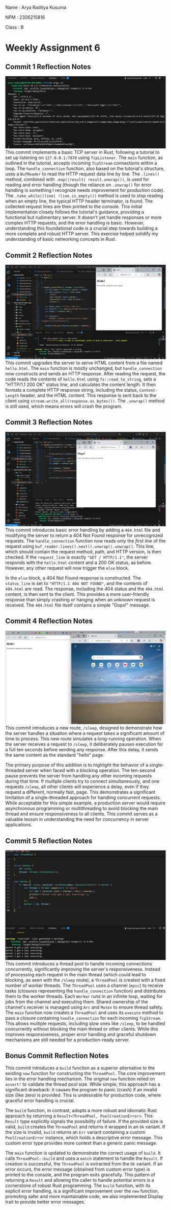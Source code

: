 Name    : Arya Raditya Kusuma

NPM     : 2306215816

Class    : B


# Weekly Assignment 6

## Commit 1 Reflection Notes
![Commit 1 screen capture](/assets/images/commit1.png) 
This commit implements a basic TCP server in Rust, following a tutorial to set up listening on `127.0.0.1:7878` using `TcpListener`. The `main` function, as outlined in the tutorial, accepts incoming `TcpStream` connections within a loop. The `handle_connection` function, also based on the tutorial's structure, uses a `BufReader` to read the HTTP request data line by line. The `.lines()` method, combined with `.map(|result| result.unwrap())`, is used for reading and error handling (though the reliance on `.unwrap()` for error handling is something I recognize needs improvement for production code). The `.take_while(|line| !line.is_empty())` method is used to stop reading when an empty line, the typical HTTP header terminator, is found. The collected request lines are then printed to the console. This initial implementation closely follows the tutorial's guidance, providing a functional but rudimentary server. It doesn't yet handle responses or more complex HTTP requests, and the error handling is basic. However, understanding this foundational code is a crucial step towards building a more complete and robust HTTP server. This exercise helped solidify my understanding of basic networking concepts in Rust.

## Commit 2 Reflection Notes
![Commit 2 screen capture](/assets/images/commit2.png) 
This commit upgrades the server to serve HTML content from a file named `hello.html`. The `main` function is mostly unchanged, but `handle_connection` now constructs and sends an HTTP response. After reading the request, the code reads the contents of `hello.html` using `fs::read_to_string`, sets a "HTTP/1.1 200 OK" status line, and calculates the content length.  It then formats a complete HTTP response string, including the status, `Content-Length` header, and the HTML content.  This response is sent back to the client using `stream.write_all(response.as_bytes())`. The `.unwrap()` method is still used, which means errors will crash the program.

## Commit 3 Reflection Notes
![Commit 3 screen capture](/assets/images/commit3.png) 
This commit introduces basic error handling by adding a `404.html` file and modifying the server to return a 404 Not Found response for unrecognized requests.  The `handle_connection` function now reads only the *first line* of the request using `buf_reader.lines().next().unwrap().unwrap()`.  This line, which should contain the request method, path, and HTTP version, is then checked.  If the `request_line` is exactly `"GET / HTTP/1.1"`, the server responds with the `hello.html` content and a 200 OK status, as before.  However, any other request will now trigger the `else` block.

In the `else` block, a 404 Not Found response is constructed. The `status_line` is set to `"HTTP/1.1 404 NOT FOUND"`, and the contents of `404.html` are read.  The response, including the 404 status and the `404.html` content, is then sent to the client.  This provides a more user-friendly response than simply crashing or hanging when an unknown request is received.  The `404.html` file itself contains a simple "Oops!" message.

## Commit 4 Reflection Notes
![Commit 4 screen capture](/assets/images/commit4.png) 
This commit introduces a new route, `/sleep`, designed to demonstrate how the server handles a situation where a request takes a significant amount of time to process. This new route simulates a long-running operation. When the server receives a request to `/sleep`, it deliberately pauses execution for a full ten seconds before sending any response.  After this delay, it sends the same content as the standard "hello" page.

The primary purpose of this addition is to highlight the behavior of a single-threaded server when faced with a blocking operation. The ten-second pause prevents the server from handling any other incoming requests during that time. If multiple clients try to connect simultaneously, and one requests `/sleep`, all other clients will experience a delay, even if they request a different, normally fast, page. This demonstrates a significant limitation of a single-threaded approach for handling concurrent requests. While acceptable for this simple example, a production server would require asynchronous programming or multithreading to avoid blocking the main thread and ensure responsiveness to all clients. This commit serves as a valuable lesson in understanding the need for concurrency in server applications.

## Commit 5 Reflection Notes
![Commit 5 screen capture](/assets/images/commit5.png) 
This commit introduces a thread pool to handle incoming connections concurrently, significantly improving the server's responsiveness.  Instead of processing each request in the main thread (which could lead to blocking, as seen with the `/sleep` route), a `ThreadPool` is created with a fixed number of worker threads.  The `ThreadPool` uses a channel (`mpsc`) to receive tasks (closures representing the `handle_connection` function) and distributes them to the worker threads.  Each `Worker` runs in an infinite loop, waiting for jobs from the channel and executing them.  Shared ownership of the channel's receiver is managed using `Arc` and `Mutex` to ensure thread safety. The `main` function now creates a `ThreadPool` and uses its `execute` method to pass a closure containing `handle_connection` for each incoming `TcpStream`. This allows multiple requests, including slow ones like `/sleep`, to be handled concurrently without blocking the main thread or other clients. While this improves responsiveness, proper error handling and graceful shutdown mechanisms are still needed for a production-ready server.

## Bonus Commit Reflection Notes
This commit introduces a `build` function as a superior alternative to the existing `new` function for constructing the `ThreadPool`. The core improvement lies in the error handling mechanism.  The original `new` function relied on `assert!` to validate the thread pool size.  While simple, this approach has a significant drawback: it causes the program to panic (crash) if an invalid size (like zero) is provided.  This is undesirable for production code, where graceful error handling is crucial.

The `build` function, in contrast, adopts a more robust and idiomatic Rust approach by returning a `Result<ThreadPool, PoolCreationError>`. This `Result` type explicitly signals the possibility of failure.  If the provided size is valid, `build` creates the `ThreadPool` and returns it wrapped in an `Ok` variant.  If the size is invalid, `build` returns an `Err` variant containing a custom `PoolCreationError` instance, which holds a descriptive error message. This custom error type provides more context than a generic panic message.

The `main` function is updated to demonstrate the correct usage of `build`.  It calls `ThreadPool::build` and uses a `match` statement to handle the `Result`.  If creation is successful, the `ThreadPool` is extracted from the `Ok` variant.  If an error occurs, the error message (obtained from custom error type) is printed to the console, and the program exits gracefully. This pattern of returning a `Result` and allowing the caller to handle potential errors is a cornerstone of robust Rust programming.  The `build` function, with its explicit error handling, is a significant improvement over the `new` function, promoting safer and more maintainable code, we also implemented Display trait to provide better error messages.